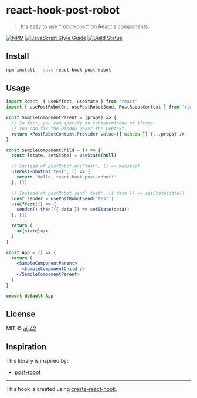 # react-hook-post-robot

> It&#x27;s easy to use &quot;robot-post&quot; on React&#x27;s components.

[![NPM](https://img.shields.io/npm/v/react-hook-post-robot.svg)](https://www.npmjs.com/package/react-hook-post-robot) [![JavaScript Style Guide](https://img.shields.io/badge/code_style-standard-brightgreen.svg)](https://standardjs.com) [![Build Status](https://travis-ci.org/aiji42/react-hook-post-robot.svg?branch=master)](https://travis-ci.org/aiji42/react-hook-post-robot)

## Install

```bash
npm install --save react-hook-post-robot
```

## Usage

```jsx
import React, { useEffect, useState } from 'react'
import { usePostRobotOn, usePostRobotSend, PostRobotContext } from 'react-hook-post-robot'

const SampleComponentParent = (props) => {
  // In fact, you can specify an contentWindow of iframe.
  // You can fix the window under the Context.
  return <PostRobotContext.Provider value={{ window }} {...props} />
}

const SampleComponentChild = () => {
  const [state, setState] = useState(null)

  // Instead of postRobot.on('test', () => message)
  usePostRobotOn('test', () => {
    return 'Hello, react-hook-post-robot!'
  }, [])

  // Instead of postRobot.send('test', ({ data }) => setState(data))
  const sender = usePostRobotSend('test')
  useEffect(() => {
    sender().then(({ data }) => setState(data))
  }, [])

  return (
    <>{state}</>
  )
}

const App = () => {
  return (
    <SampleComponentParent>
      <SampleComponentChild />
    </SampleComponentParent>
  )
}

export default App
```

## License

MIT © [aiji42](https://github.com/aiji42)

## Inspiration
This library is inspired by:
- [post-robot](https://github.com/krakenjs/post-robot)

---

This hook is created using [create-react-hook](https://github.com/hermanya/create-react-hook).
